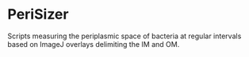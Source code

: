 # PeriSizer
Scripts measuring the periplasmic space of bacteria at regular intervals based on ImageJ overlays delimiting the IM and OM.
